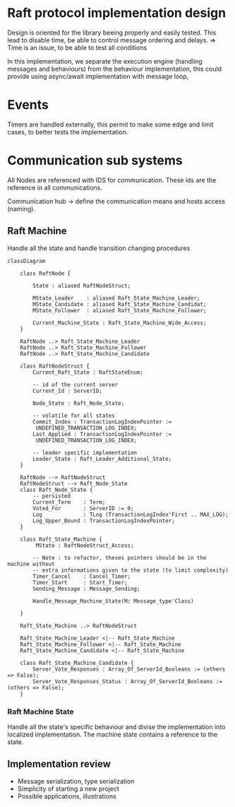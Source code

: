 
# Raft protocol implementation design

Design is oriented for the library beeing properly and easily tested. This lead to disable time, be able to control message ordering and delays.
=> Time is an issue, to be able to test all conditions

In this implementation, we separate the execution engine (handling messages and behaviours) from the behaviour implementation, this could provide using async/await implementation with message loop, 



# Events

Timers are handled externally, this permit to make some edge and limit cases, to better tests the implementation.




# Communication sub systems

All Nodes are referenced with IDS for communication. These ids are the reference in all communications.

Communication hub -> define the communication means and hosts access (naming).




## Raft Machine

Handle all the state and handle transition changing procedures



```mermaid
classDiagram

	class RaftNode {
	
        State : aliased RaftNodeStruct;

        MState_Leader    : aliased Raft_State_Machine_Leader;
        MState_Candidate : aliased Raft_State_Machine_Candidat;
        MState_Follower  : aliased Raft_State_Machine_Follower;

        Current_Machine_State : Raft_State_Machine_Wide_Access;
    }
    
    RaftNode ..> Raft_State_Machine_Leader
    RaftNode ..> Raft_State_Machine_Follower
    RaftNode ..> Raft_State_Machine_Candidate
    
    class RaftNodeStruct {
        Current_Raft_State : RaftStateEnum;

        -- id of the current server
        Current_Id : ServerID;

        Node_State : Raft_Node_State;

        -- volatile for all states
        Commit_Index : TransactionLogIndexPointer :=
         UNDEFINED_TRANSACTION_LOG_INDEX;
        Last_Applied : TransactionLogIndexPointer :=
         UNDEFINED_TRANSACTION_LOG_INDEX;

        -- leader specific implementation
        Leader_State : Raft_Leader_Additional_State;
    }
    
    RaftNode --> RaftNodeStruct
    RaftNodeStruct --> Raft_Node_State
    class Raft_Node_State {
        -- persisted
        Current_Term    : Term;
        Voted_For       : ServerID := 0;
        Log             : TLog (TransactionLogIndex'First .. MAX_LOG);
        Log_Upper_Bound : TransactionLogIndexPointer;
    }
    
    class Raft_State_Machine {
    	 MState : RaftNodeStruct_Access;

        -- Note : to refactor, theses pointers should be in the machine without
        -- extra informations given to the state (to limit complexity)
        Timer_Cancel    : Cancel_Timer;
        Timer_Start     : Start_Timer;
        Sending_Message : Message_Sending;
        
        Handle_Message_Machine_State(M: Message_type'Class)

    }
    
    Raft_State_Machine ..> RaftNodeStruct
    
    Raft_State_Machine_Leader <|-- Raft_State_Machine
    Raft_State_Machine_Follower <|-- Raft_State_Machine
    Raft_State_Machine_Candidate <|-- Raft_State_Machine
    
    class Raft_State_Machine_Candidate {
        Server_Vote_Responses : Array_Of_ServerId_Booleans := (others => False);
        Server_Vote_Responses_Status : Array_Of_ServerId_Booleans := (others => False);
    }
```



### Raft Machine State

Handle all the state's specific behaviour and divise the implementation into localized implementation. The machine state contains a reference to the state. 


## Implementation review

- Message serialization, type serialization
- Simplicity of starting a new project
- Possible applications, illustrations





